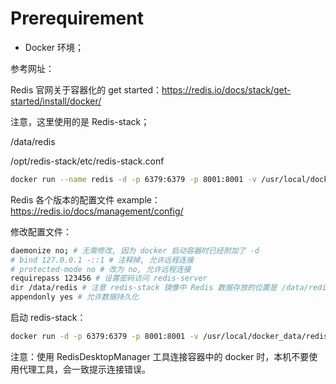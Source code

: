 # Prerequirement

- Docker 环境；

参考网址：

Redis 官网关于容器化的 get started：https://redis.io/docs/stack/get-started/install/docker/

注意，这里使用的是 Redis-stack；

/data/redis

/opt/redis-stack/etc/redis-stack.conf

```bash
docker run --name redis -d -p 6379:6379 -p 8001:8001 -v /usr/local/docker_data/redis/local_data/:/data/redis -v /usr/local/docker_data/redis/local-redis-stack.conf:/opt/redis-stack/etc/redis-stack.conf redis/redis-stack:latest redis-server /opt/redis-stack/etc/redis-stack.conf
```

Redis 各个版本的配置文件 example：https://redis.io/docs/management/config/

修改配置文件：

```bash
daemonize no; # 无需修改, 因为 docker 启动容器时已经附加了 -d
# bind 127.0.0.1 -::1 # 注释掉, 允许远程连接
# protected-mode no # 改为 no, 允许远程连接
requirepass 123456 # 设置密码访问 redis-server
dir /data/redis # 注意 redis-stack 镜像中 Redis 数据存放的位置是 /data/redis
appendonly yes # 允许数据持久化
```



启动 redis-stack：

```bash
docker run -d -p 6379:6379 -p 8001:8001 -v /usr/local/docker_data/redis/local_data/:/data -v /usr/local/docker_data/redis/redis-stack.conf:/redis-stack.conf --name redis redis/redis-stack:latest
```



注意：使用 RedisDesktopManager 工具连接容器中的 docker 时，本机不要使用代理工具，会一致提示连接错误。